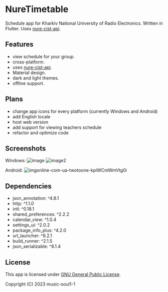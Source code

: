 # NureTimetable

Schedule app for Kharkiv National University of Radio Electronics. Written in Flutter.
Uses [nure-cist-api](https://github.com/mindenit/nure-cist-api).


## Features
- view schedule for your group.
- cross-platform.
- uses [nure-cist-api](https://github.com/mindenit/nure-cist-api).
- Material design.
- dark and light themes.
- offline support.


## Plans
- change app icons for every platform (currently Windows and Android)
- add English locale
- host web version
- add support for viewing teachers schedule
- refactor and optimize code


## Screenshots
Windows:
![image](https://github.com/music-soul1-1/nure-timetable/assets/72669184/c85fb945-3836-4fd5-9770-3c26c35d0dce)
![image2](https://github.com/music-soul1-1/nure-timetable/assets/72669184/ce09bd50-53ad-44f6-8137-a9b13ba832f6)

Android:
![imgonline-com-ua-twotoone-kpiWCmWmVtg0i](https://github.com/music-soul1-1/nure-timetable/assets/72669184/cbce1fbf-5600-416f-b58e-e779671829ff)


## Dependencies
- json_annotation: ^4.8.1
- http: ^1.1.0
- intl: ^0.18.1
- shared_preferences: ^2.2.2
- calendar_view: ^1.0.4
- settings_ui: ^2.0.2
- package_info_plus: ^4.2.0
- url_launcher: ^6.2.1
- build_runner: ^2.1.5
- json_serializable: ^6.1.4


## License

This app is licensed under [GNU General Public License](https://github.com/music-soul1-1/nure-timetable/blob/main/LICENSE).

Copyright (C) 2023  music-soul1-1
